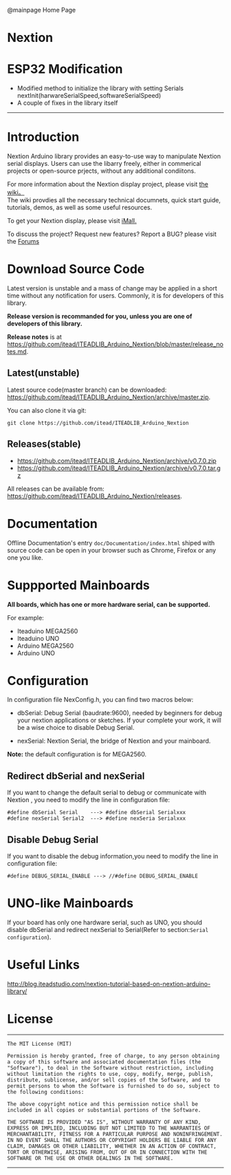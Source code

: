 @mainpage Home Page

# Nextion

# ESP32 Modification

* Modified method to initialize the library with setting Serials
    nextInit(harwareSerialSpeed,softwareSerialSpeed) 
* A couple of fixes in the library itself

--------------------------------------------------------------------------------

# Introduction

Nextion Arduino library provides an easy-to-use way to manipulate Nextion serial
displays. Users can use the libarry freely, either in commerical projects or 
open-source prjects,  without any additional condiitons. 

For more information about the Nextion display project, please visit 
[the wiki。](http://wiki.iteadstudio.com/Nextion_HMI_Solution)  
The wiki provdies all the necessary technical documnets, quick start guide, 
tutorials, demos, as well as some useful resources.

To get your Nextion display, please visit 
[iMall.](http://imall.itead.cc/display/nextion.html)

To discuss the project?  Request new features?  Report a BUG? please visit the 
[Forums](http://support.iteadstudio.com/discussions/1000058038)

# Download Source Code 

Latest version is unstable and a mass of change may be applied in a short time 
without any notification for users. Commonly, it is for developers of this 
library. 

**Release version is recommanded for you, unless you are one of developers of this 
library.**

**Release notes** is at
<https://github.com/itead/ITEADLIB_Arduino_Nextion/blob/master/release_notes.md>.

## Latest(unstable)

Latest source code(master branch) can be downloaded:
  <https://github.com/itead/ITEADLIB_Arduino_Nextion/archive/master.zip>. 

You can also clone it via git:

    git clone https://github.com/itead/ITEADLIB_Arduino_Nextion

## Releases(stable)

  - https://github.com/itead/ITEADLIB_Arduino_Nextion/archive/v0.7.0.zip
  - https://github.com/itead/ITEADLIB_Arduino_Nextion/archive/v0.7.0.tar.gz

All releases can be available from:
<https://github.com/itead/ITEADLIB_Arduino_Nextion/releases>.

# Documentation

Offline Documentation's entry `doc/Documentation/index.html` shiped with source code
can be open in your browser such as Chrome, Firefox or any one you like. 

# Suppported Mainboards

**All boards, which has one or more hardware serial, can be supported.**

For example:

  - Iteaduino MEGA2560
  - Iteaduino UNO
  - Arduino MEGA2560
  - Arduino UNO

# Configuration

In configuration file NexConfig.h, you can find two macros below:

  - dbSerial: Debug Serial (baudrate:9600), needed by beginners for debug your 
    nextion applications or sketches. If your complete your work, it will be a 
    wise choice to disable Debug Serial.

  - nexSerial: Nextion Serial, the bridge of Nextion and your mainboard.

**Note:** the default configuration is for MEGA2560.

## Redirect dbSerial and nexSerial

If you want to change the default serial to debug or communicate with Nextion ,
you need to modify the line in configuration file:

	#define dbSerial Serial    ---> #define dbSerial Serialxxx
    #define nexSerial Serial2  ---> #define nexSeria Serialxxx

## Disable Debug Serial

If you want to disable the debug information,you need to modify the line in 
configuration file:

    #define DEBUG_SERIAL_ENABLE ---> //#define DEBUG_SERIAL_ENABLE

# UNO-like Mainboards

If your board has only one hardware serial, such as UNO, you should disable 
dbSerial and redirect nexSerial to Serial(Refer to section:`Serial configuration`). 

# Useful Links

<http://blog.iteadstudio.com/nextion-tutorial-based-on-nextion-arduino-library/>

# License

-------------------------------------------------------------------------------


    The MIT License (MIT) 

    Permission is hereby granted, free of charge, to any person obtaining a copy of this software and associated documentation files (the "Software"), to deal in the Software without restriction, including without limitation the rights to use, copy, modify, merge, publish, distribute, sublicense, and/or sell copies of the Software, and to permit persons to whom the Software is furnished to do so, subject to the following conditions: 
    
    The above copyright notice and this permission notice shall be included in all copies or substantial portions of the Software.
    
    THE SOFTWARE IS PROVIDED "AS IS", WITHOUT WARRANTY OF ANY KIND, EXPRESS OR IMPLIED, INCLUDING BUT NOT LIMITED TO THE WARRANTIES OF MERCHANTABILITY, FITNESS FOR A PARTICULAR PURPOSE AND NONINFRINGEMENT. IN NO EVENT SHALL THE AUTHORS OR COPYRIGHT HOLDERS BE LIABLE FOR ANY CLAIM, DAMAGES OR OTHER LIABILITY, WHETHER IN AN ACTION OF CONTRACT, TORT OR OTHERWISE, ARISING FROM, OUT OF OR IN CONNECTION WITH THE SOFTWARE OR THE USE OR OTHER DEALINGS IN THE SOFTWARE.


-------------------------------------------------------------------------------
